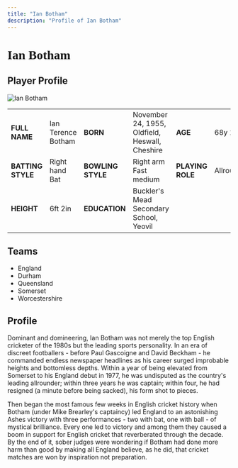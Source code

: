 ```yaml
---
title: "Ian Botham"
description: "Profile of Ian Botham"
---
```


# <span style="font-family: 'Playfair Display', serif;">Ian Botham</span>

## Player Profile

![Ian Botham](/images/ib.jpg)

<table>
  <tr>
    <td><strong>FULL NAME</strong></td>
    <td>Ian Terence Botham</td>
    <td><strong>BORN</strong></td>
    <td>November 24, 1955, Oldfield, Heswall, Cheshire</td>
    <td><strong>AGE</strong></td>
    <td>68y 186d</td>
  </tr>
  <tr>
    <td><strong>BATTING STYLE</strong></td>
    <td>Right hand Bat</td>
    <td><strong>BOWLING STYLE</strong></td>
    <td>Right arm Fast medium</td>
    <td><strong>PLAYING ROLE</strong></td>
    <td>Allrounder</td>
  </tr>
  <tr>
    <td><strong>HEIGHT</strong></td>
    <td>6ft 2in</td>
    <td><strong>EDUCATION</strong></td>
    <td>Buckler's Mead Secondary School, Yeovil</td>
  </tr>
</table>

## Teams


- England
- Durham
- Queensland
- Somerset
- Worcestershire

## Profile

Dominant and domineering, Ian Botham was not merely the top English cricketer of the 1980s but the leading sports personality. In an era of discreet footballers - before Paul Gascoigne and David Beckham - he commanded endless newspaper headlines as his career surged improbable heights and bottomless depths. Within a year of being elevated from Somerset to his England debut in 1977, he was undisputed as the country's leading allrounder; within three years he was captain; within four, he had resigned (a minute before being sacked), his form shot to pieces.

Then began the most famous few weeks in English cricket history when Botham (under Mike Brearley's captaincy) led England to an astonishing Ashes victory with three performances - two with bat, one with ball - of mystical brilliance. Every one led to victory and among them they caused a boom in support for English cricket that reverberated through the decade. By the end of it, sober judges were wondering if Botham had done more harm than good by making all England believe, as he did, that cricket matches are won by inspiration not preparation.